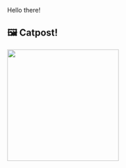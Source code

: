 Hello there!



## 🖼️ Catpost!

<sub>
    <img src="https://cdn2.thecatapi.com/images/23r.jpg" height="256">
</sub>

